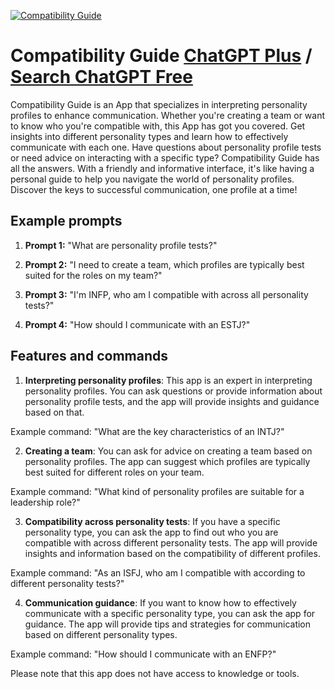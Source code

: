 
[![Compatibility Guide](https://files.oaiusercontent.com/file-wuZIayfJvJskQobL0GkKnons?se=2123-10-18T20%3A46%3A14Z&sp=r&sv=2021-08-06&sr=b&rscc=max-age%3D31536000%2C%20immutable&rscd=attachment%3B%20filename%3Dfadeb8c4-b5b4-4789-a17a-b2f479d17fc5.png&sig=2dRhJnyhhbVJvFVE1GUkYdOeytnplZqzQm1bjEKxa/E%3D)](https://chat.openai.com/g/g-GustC552H-compatibility-guide)

# Compatibility Guide [ChatGPT Plus](https://chat.openai.com/g/g-GustC552H-compatibility-guide) / [Search ChatGPT Free](https://gptcall.net/index.html#/?search=Compatibility%20Guide)

Compatibility Guide is an App that specializes in interpreting personality profiles to enhance communication. Whether you're creating a team or want to know who you're compatible with, this App has got you covered. Get insights into different personality types and learn how to effectively communicate with each one. Have questions about personality profile tests or need advice on interacting with a specific type? Compatibility Guide has all the answers. With a friendly and informative interface, it's like having a personal guide to help you navigate the world of personality profiles. Discover the keys to successful communication, one profile at a time!

## Example prompts

1. **Prompt 1:** "What are personality profile tests?"

2. **Prompt 2:** "I need to create a team, which profiles are typically best suited for the roles on my team?"

3. **Prompt 3:** "I'm INFP, who am I compatible with across all personality tests?"

4. **Prompt 4:** "How should I communicate with an ESTJ?"

## Features and commands

1. **Interpreting personality profiles**: This app is an expert in interpreting personality profiles. You can ask questions or provide information about personality profile tests, and the app will provide insights and guidance based on that.

Example command: "What are the key characteristics of an INTJ?"

2. **Creating a team**: You can ask for advice on creating a team based on personality profiles. The app can suggest which profiles are typically best suited for different roles on your team.

Example command: "What kind of personality profiles are suitable for a leadership role?"

3. **Compatibility across personality tests**: If you have a specific personality type, you can ask the app to find out who you are compatible with across different personality tests. The app will provide insights and information based on the compatibility of different profiles.

Example command: "As an ISFJ, who am I compatible with according to different personality tests?"

4. **Communication guidance**: If you want to know how to effectively communicate with a specific personality type, you can ask the app for guidance. The app will provide tips and strategies for communication based on different personality types.

Example command: "How should I communicate with an ENFP?"

Please note that this app does not have access to knowledge or tools.


